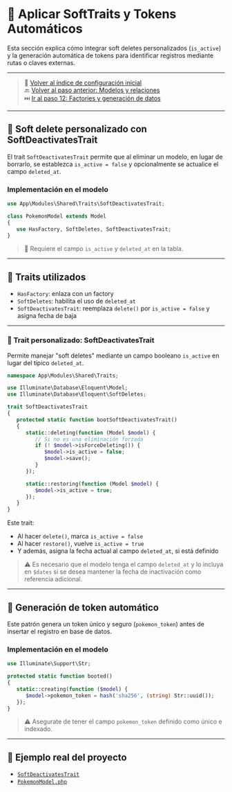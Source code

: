 # 🧩 Aplicar SoftTraits y Tokens Automáticos

Esta sección explica cómo integrar soft deletes personalizados (`is_active`) y la generación automática de tokens para identificar registros mediante rutas o claves externas.

---

> 🔗 [Volver al índice de configuración inicial](./index.md)  
> 🔙 [Volver al paso anterior: Modelos y relaciones](./models.md)  
> ⏭️ [Ir al paso 12: Factories y generación de datos](./factories.md)

---

## 🧪 Soft delete personalizado con SoftDeactivatesTrait

El trait `SoftDeactivatesTrait` permite que al eliminar un modelo, en lugar de borrarlo, se establezca `is_active = false` y opcionalmente se actualice el campo `deleted_at`.

### Implementación en el modelo

   ```php
   use App\Modules\Shared\Traits\SoftDeactivatesTrait;

   class PokemonModel extends Model
   {
      use HasFactory, SoftDeletes, SoftDeactivatesTrait;
   }
   ```

> 📌 Requiere el campo `is_active` y `deleted_at` en la tabla.

---

## 🧩 Traits utilizados

- `HasFactory`: enlaza con un factory
- `SoftDeletes`: habilita el uso de `deleted_at`
- `SoftDeactivatesTrait`: reemplaza `delete()` por `is_active = false` y asigna fecha de baja

---

### 🧩 Trait personalizado: SoftDeactivatesTrait

Permite manejar "soft deletes" mediante un campo booleano `is_active` en lugar del típico `deleted_at`.

   ```php
   namespace App\Modules\Shared\Traits;

   use Illuminate\Database\Eloquent\Model;
   use Illuminate\Database\Eloquent\SoftDeletes;

   trait SoftDeactivatesTrait
   {
      protected static function bootSoftDeactivatesTrait()
      {
         static::deleting(function (Model $model) {
            // Si no es una eliminación forzada
            if (! $model->isForceDeleting()) {
               $model->is_active = false;
               $model->save();
            }
         });

         static::restoring(function (Model $model) {
            $model->is_active = true;
         });
      }
   }
   ```

Este trait:

- Al hacer `delete()`, marca `is_active = false`
- Al hacer `restore()`, vuelve `is_active = true`
- Y además, asigna la fecha actual al campo `deleted_at`, si está definido

> ⚠️ Es necesario que el modelo tenga el campo `deleted_at` y lo incluya en `$dates` si se desea mantener la fecha de inactivación como referencia adicional.

---

## 🔐 Generación de token automático

Este patrón genera un token único y seguro (`pokemon_token`) antes de insertar el registro en base de datos.

### Implementación en el modelo

   ```php
   use Illuminate\Support\Str;

   protected static function booted()
   {
      static::creating(function ($model) {
         $model->pokemon_token = hash('sha256', (string) Str::uuid());
      });
   }
   ```

> ⚠️ Asegurate de tener el campo `pokemon_token` definido como único e indexado.

---

## 🧪 Ejemplo real del proyecto

- [`SoftDeactivatesTrait`](./examples/app/Modules/Shared/Traits/SoftDeactivatesTrait.php)
- [`PokemonModel.php`](./examples/app/Modules/Pokedex/Models/PokemonModel.php)
